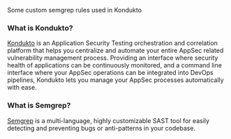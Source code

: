 Some custom semgrep rules used in Kondukto



### What is Kondukto?
[Kondukto](https://kondukto.io) is an Application Security Testing orchestration and correlation platform that helps you centralize and automate your entire AppSec related vulnerability management process. Providing an interface where security health of applications can be continuously monitored, and a command line interface where your AppSec operations can be integrated into DevOps pipelines, Kondukto lets you manage your AppSec processes automatically with ease.



### What is Semgrep?
  [Semgrep](https://r2c.dev/) is a multi-language, highly customizable SAST tool for easily detecting and preventing bugs or anti-patterns in your codebase.


